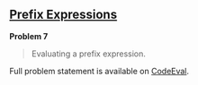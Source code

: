 [Prefix Expressions][ce]
------------------------

**Problem 7**

> Evaluating a prefix expression.

Full problem statement is available on [CodeEval][ce].

[ce]: https://www.codeeval.com/browse/7/
      "View problem statement on CodeEval"
